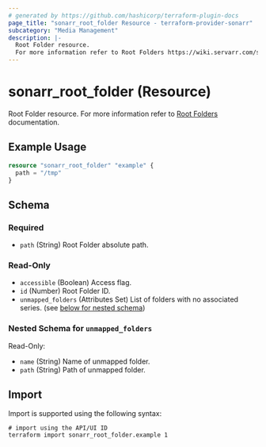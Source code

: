 ```yaml
---
# generated by https://github.com/hashicorp/terraform-plugin-docs
page_title: "sonarr_root_folder Resource - terraform-provider-sonarr"
subcategory: "Media Management"
description: |-
  Root Folder resource.
  For more information refer to Root Folders https://wiki.servarr.com/sonarr/settings#root-folders documentation.
---
```


# sonarr_root_folder (Resource)

[subcategory:Media Management]: #
Root Folder resource.
For more information refer to [Root Folders](https://wiki.servarr.com/sonarr/settings#root-folders) documentation.

## Example Usage

```terraform
resource "sonarr_root_folder" "example" {
  path = "/tmp"
}
```

<!-- schema generated by tfplugindocs -->
## Schema

### Required

- `path` (String) Root Folder absolute path.

### Read-Only

- `accessible` (Boolean) Access flag.
- `id` (Number) Root Folder ID.
- `unmapped_folders` (Attributes Set) List of folders with no associated series. (see [below for nested schema](#nestedatt--unmapped_folders))

<a id="nestedatt--unmapped_folders"></a>
### Nested Schema for `unmapped_folders`

Read-Only:

- `name` (String) Name of unmapped folder.
- `path` (String) Path of unmapped folder.

## Import

Import is supported using the following syntax:

```shell
# import using the API/UI ID
terraform import sonarr_root_folder.example 1
```
